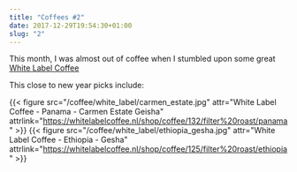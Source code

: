 ```yaml
---
title: "Coffees #2"
date: 2017-12-29T19:54:30+01:00
slug: "2"
---
```


This month, I was almost out of coffee when I stumbled upon some great [White Label Coffee](https://whitelabelcoffee.nl)

This close to new year picks include: 

{{< figure src="/coffee/white_label/carmen_estate.jpg" attr="White Label Coffee - Panama - Carmen Estate Geisha" attrlink="https://whitelabelcoffee.nl/shop/coffee/132/filter%20roast/panama" >}}
{{< figure src="/coffee/white_label/ethiopia_gesha.jpg" attr="White Label Coffee - Ethiopia - Gesha" attrlink="https://whitelabelcoffee.nl/shop/coffee/125/filter%20roast/ethiopia" >}}
